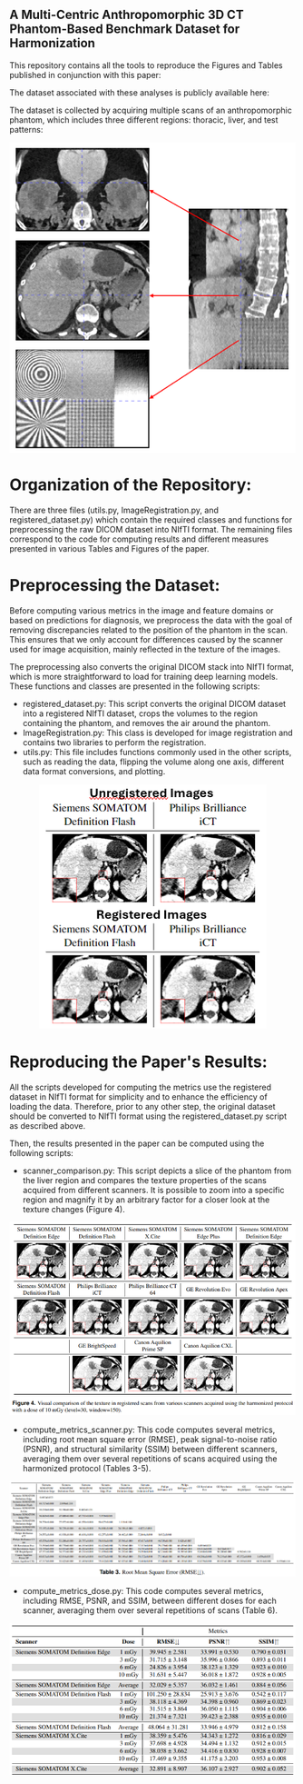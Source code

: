 ## A Multi-Centric Anthropomorphic 3D CT Phantom-Based Benchmark Dataset for Harmonization
This repository contains all the tools to reproduce the Figures and Tables published in conjunction with this paper:

The dataset associated with these analyses is publicly available here:

The dataset is collected by acquiring multiple scans of an anthropomorphic phantom, which includes three different regions: thoracic, liver, and test patterns:

<div style="display: flex; justify-content: center;">
    <img src="readme/phantom.png" />
</div>

# Organization of the Repository:
There are three files (utils.py, ImageRegistration.py, and registered_dataset.py) which contain the required classes and functions for preprocessing the raw DICOM dataset into NIfTI format. The remaining files correspond to the code for computing results and different measures presented in various Tables and Figures of the paper.

# Preprocessing the Dataset:
Before computing various metrics in the image and feature domains or based on predictions for diagnosis, we preprocess the data with the goal of removing discrepancies related to the position of the phantom in the scan. This ensures that we only account for differences caused by the scanner used for image acquisition, mainly reflected in the texture of the images.

The preprocessing also converts the original DICOM stack into NIfTI format, which is more straightforward to load for training deep learning models. These functions and classes are presented in the following scripts:

- registered_dataset.py: This script converts the original DICOM dataset into a registered NIfTI dataset, crops the volumes to the region containing the phantom, and removes the air around the phantom.
- ImageRegistration.py: This class is developed for image registration and contains two libraries to perform the registration.
- utils.py: This file includes functions commonly used in the other scripts, such as reading the data, flipping the volume along one axis, different data format conversions, and plotting.

<div style="text-align:center"><img src="readme/registration.png" /></div>

# Reproducing the Paper's Results:
All the scripts developed for computing the metrics use the registered dataset in NIfTI format for simplicity and to enhance the efficiency of loading the data. Therefore, prior to any other step, the original dataset should be converted to NIfTI format using the registered_dataset.py script as described above.

Then, the results presented in the paper can be computed using the following scripts:

- scanner_comparison.py: This script depicts a slice of the phantom from the liver region and compares the texture properties of the scans acquired from different scanners. It is possible to zoom into a specific region and magnify it by an arbitrary factor for a closer look at the texture changes (Figure 4).

<div style="text-align:center"><img src="readme/scanners.png" /></div>
<![Registered scans from different manufacturers](readme/scanners.png)>

- compute_metrics_scanner.py: This code computes several metrics, including root mean square error (RMSE), peak signal-to-noise ratio (PSNR), and structural similarity (SSIM) between different scanners, averaging them over several repetitions of scans acquired using the harmonized protocol (Tables 3-5).

<div style="text-align:center"><img src="readme/scanners_rmse.png" /></div>
<![RMSE computed using registered scans from different manufacturers.](readme/scanners_rmse.png)>

- compute_metrics_dose.py: This code computes several metrics, including RMSE, PSNR, and SSIM, between different doses for each scanner, averaging them over several repetitions of scans (Table 6).
<div style="text-align:center"><img src="readme/dose_metrics.png" /></div>
<![Different metrics computed using registered scans at various doses.](readme/dose_metrics.png)>
